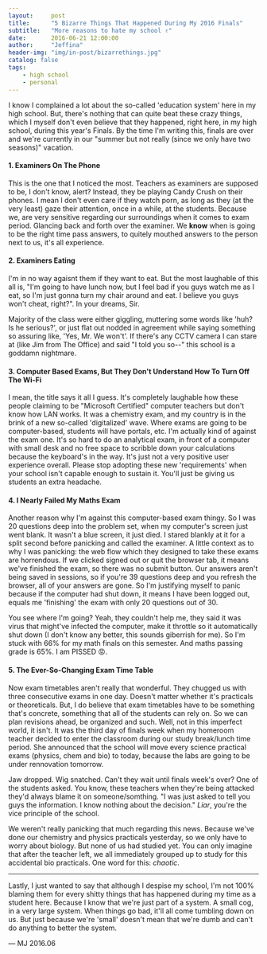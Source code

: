 ```yaml
---
layout:     post
title:      "5 Bizarre Things That Happened During My 2016 Finals"
subtitle:   "More reasons to hate my school ✌️"
date:       2016-06-21 12:00:00
author:     "Jeffina"
header-img: "img/in-post/bizarrethings.jpg"
catalog: false
tags:
    - high school
    - personal
---
```

I know I complained a lot about the so-called 'education system' here in my high school. But, there's nothing that can quite beat these crazy things, which I myself don't even believe that they happened, right here, in my high school, during this year's Finals. By the time I'm writing this, finals are over and we're currently in our "summer but not really (since we only have two seasons)" vacation.

#### 1. Examiners On The Phone ####

This is the one that I noticed the most. Teachers as examiners are supposed to be, I don't know, alert? Instead, they be playing Candy Crush on their phones. I mean I don't even care if they watch porn, as long as they (at the very least) gaze their attention, once in a while, at the students. Because we, are very sensitive regarding our surroundings when it comes to exam period. Glancing back and forth over the examiner. We **know** when is going to be the right time pass answers, to quitely mouthed answers to the person next to us, it's all experience.

#### 2. Examiners Eating ####
I'm in no way agaisnt them if they want to eat. But the most laughable of this all is, "I'm going to have lunch now, but I feel bad if you guys watch me as I eat, so I'm just gonna turn my chair around and eat. I believe you guys won't cheat, right?". In your dreams, Sir.

Majority of the class were either giggling, muttering some words like 'huh? Is he serious?', or just flat out nodded in agreement while saying something so assuring like, 'Yes, Mr. We won't'. If there's any CCTV camera I can stare at (like Jim from The Office) and said "I told you so--" this school is a goddamn nightmare.

#### 3. Computer Based Exams, But They Don't Understand How To Turn Off The Wi-Fi ####
I mean, the title says it all I guess. It's completely laughable how these people claiming to be "Microsoft Certified" computer teachers but don't know how LAN works. It was a chemistry exam, and my country is in the brink of a new so-called 'digitalized' wave. Where exams are going to be computer-based, students will have portals, etc. I'm actually kind of against the exam one. It's so hard to do an analytical exam, in front of a computer with small desk and no free space to scribble down your calculations because the keyboard's in the way. It's just not a very positive user experience overall. Please stop adopting these new 'requirements' when your school isn't capable enough to sustain it. You'll just be giving us students an extra headache.

#### 4. I Nearly Failed My Maths Exam ####
Another reason why I'm against this computer-based exam thingy. So I was 20 questions deep into the problem set, when my computer's screen just went blank. It wasn't a blue screen, it just died. I stared blankly at it for a split second before panicking and called the examiner. A little context as to why I was panicking: the web flow which they designed to take these exams are horrendous. If we clicked signed out or quit the browser tab, it means we've finished the exam, so there was no submit button. Our answers aren't being saved in sessions, so if you're 39 questions deep and you refresh the browser, all of your answers are gone. So I'm justifying myself to panic because if the computer had shut down, it means I have been logged out, equals me 'finishing' the exam with only 20 questions out of 30.

You see where I'm going? Yeah, they couldn't help me, they said it was virus that might've infected the computer, make it throttle so it automatically shut down (I don't know any better, this sounds giberrish for me). So I'm stuck with 66% for my math finals on this semester. And maths passing grade is 65%. I am PISSED 😡.

#### 5. The Ever-So-Changing Exam Time Table ####
Now exam timetables aren't really that wonderful. They chugged us with three consecutive exams in one day. Doesn't matter whether it's practicals or theoreticals. But, I do believe that exam timetables have to be something that's concrete, something that all of the students can rely on. So we can plan revisions ahead, be organized and such. Well, not in this imperfect world, it isn't. It was the third day of finals week when my homeroom teacher decided to enter the classroom during our study break/lunch time period. She announced that the school will move every science practical exams (physics, chem and bio) to today, because the labs are going to be under rennovation tomorrow.

Jaw dropped. Wig snatched. Can't they wait until finals week's over? One of the students asked.
You know, these teachers when they're being attacked they'd always blame it on someone/somthing. "I was just asked to tell you guys the information. I know nothing about the decision." *Liar*, you're the vice principle of the school.

We weren't really panicking that much regarding this news. Because we've done our chemistry and physics practicals yesterday, so we only have to worry about biology. But none of us had studied yet. You can only imagine that after the teacher left, we all immediately grouped up to study for this accidental bio practicals. One word for this: *chaotic*.

---

Lastly, I just wanted to say that although I despise my school, I'm not 100% blaming them for every shitty things that has happened during my time as a student here. Because I know that we're just part of a system. A small cog, in a very large system. When things go bad, it'll all come tumbling down on us. But just because we're 'small' doesn't mean that we're dumb and can't do anything to better the system.

— MJ 2016.06
